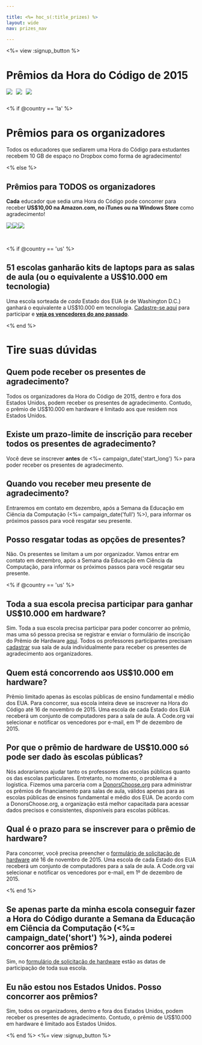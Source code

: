 ```yaml
---

title: <%= hoc_s(:title_prizes) %>
layout: wide
nav: prizes_nav

---
```


<%= view :signup_button %>

# Prêmios da Hora do Código de 2015

<img style="float: left; padding-right: 10px; padding-bottom: 10px;" src="/images/fill-260x200/prize1.jpg" />

<img style="float: left; padding-right: 10px; padding-bottom: 10px;" src="/images/fill-260x200/prize3.png" />

<img styel="float: left; padding-right: 10px; padding-bottom: 10px;" src="/images/fill-260x200/prize4.png" />

<p style="clear:both; height: 0px;">
  &nbsp;
</p>

<% if @country == 'la' %>

# Prêmios para os organizadores

Todos os educadores que sediarem uma Hora do Código para estudantes recebem 10 GB de espaço no Dropbox como forma de agradecimento!

<% else %>

## Prêmios para TODOS os organizadores

**Cada** educador que sedia uma Hora do Código pode concorrer para receber **US$10,00 na Amazon.com, no iTunes ou na Windows Store** como agradecimento!

<img style="float:left;" src="/images/fit-130/amazon_giftcards.png" />

<img style="float:left;" src="/images/fit-130/apple_giftcards.png" />

<img styel="float:left;" src="/images/fit-130/microsoft_giftcards.png" />

<p style="clear:both">
  &nbsp;
</p>

<% if @country == 'us' %>

## 51 escolas ganharão kits de laptops para as salas de aula (ou o equivalente a US$10.000 em tecnologia)

Uma escola sorteada de *cada* Estado dos EUA (e de Washington D.C.) ganhará o equivalente a US$10.000 em tecnologia. [Cadastre-se aqui](<%= resolve_url('/prizes/hardware-signup') %>) para participar e [**veja os vencedores do ano passado**](http://codeorg.tumblr.com/post/104109522378/prize-winners).

<% end %>

# Tire suas dúvidas

## Quem pode receber os presentes de agradecimento?

Todos os organizadores da Hora do Código de 2015, dentro e fora dos Estados Unidos, podem receber os presentes de agradecimento. Contudo, o prêmio de US$10.000 em hardware é limitado aos que residem nos Estados Unidos.

## Existe um prazo-limite de inscrição para receber todos os presentes de agradecimento?

Você deve se inscrever **antes** de <%= campaign_date('start_long') %> para poder receber os presentes de agradecimento.

## Quando vou receber meu presente de agradecimento?

Entraremos em contato em dezembro, após a Semana da Educação em Ciência da Computação (<%= campaign_date('full') %>), para informar os próximos passos para você resgatar seu presente.

## Posso resgatar todas as opções de presentes?

Não. Os presentes se limitam a um por organizador. Vamos entrar em contato em dezembro, após a Semana da Educação em Ciência da Computação, para informar os próximos passos para você resgatar seu presente.

<% if @country == 'us' %>

## Toda a sua escola precisa participar para ganhar US$10.000 em hardware?

Sim. Toda a sua escola precisa participar para poder concorrer ao prêmio, mas uma só pessoa precisa se registrar e enviar o formulário de inscrição do Prêmio de Hardware [aqui](<%= resolve_url('/prizes/hardware-signup') %>). Todos os professores participantes precisam [cadastrar](<%= resolve_url('/') %>) sua sala de aula individualmente para receber os presentes de agradecimento aos organizadores.

## Quem está concorrendo aos US$10.000 em hardware?

Prêmio limitado apenas às escolas públicas de ensino fundamental e médio dos EUA. Para concorrer, sua escola inteira deve se inscrever na Hora do Código até 16 de novembro de 2015. Uma escola de cada Estado dos EUA receberá um conjunto de computadores para a sala de aula. A Code.org vai selecionar e notificar os vencedores por e-mail, em 1º de dezembro de 2015.

## Por que o prêmio de hardware de US$10.000 só pode ser dado às escolas públicas?

Nós adoraríamos ajudar tanto os professores das escolas públicas quanto os das escolas particulares. Entretanto, no momento, o problema é a logística. Fizemos uma parceria com a [DonorsChoose.org](http://donorschoose.org) para administrar os prêmios de financiamento para salas de aula, válidos apenas para as escolas públicas de ensinos fundamental e médio dos EUA. De acordo com a DonorsChoose.org, a organização está melhor capacitada para acessar dados precisos e consistentes, disponíveis para escolas públicas.

## Qual é o prazo para se inscrever para o prêmio de hardware?

Para concorrer, você precisa preencher o [formulário de solicitação de hardware](<%= resolve_url('/prizes/hardware-signup') %>) até 16 de novembro de 2015. Uma escola de cada Estado dos EUA receberá um conjunto de computadores para a sala de aula. A Code.org vai selecionar e notificar os vencedores por e-mail, em 1º de dezembro de 2015.

<% end %>

## Se apenas parte da minha escola conseguir fazer a Hora do Código durante a Semana da Educação em Ciência da Computação (<%= campaign_date('short') %>), ainda poderei concorrer aos prêmios?

Sim, no [formulário de solicitação de hardware](<%= resolve_url('/prizes/hardware-signup') %>) estão as datas de participação de toda sua escola.

## Eu não estou nos Estados Unidos. Posso concorrer aos prêmios?

Sim, todos os organizadores, dentro e fora dos Estados Unidos, podem receber os presentes de agradecimento. Contudo, o prêmio de US$10.000 em hardware é limitado aos Estados Unidos.

<% end %> <%= view :signup_button %>